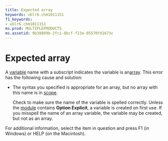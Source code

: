 ```yaml
---
title: Expected array
keywords: vblr6.chm1011151
f1_keywords:
- vblr6.chm1011151
ms.prod: MULTIPLEPRODUCTS
ms.assetid: 9b38809b-2fc1-8bcf-f13e-05570fd1673c
---
```



# Expected array

A [variable](vbe-glossary.md) name with a subscript indicates the variable is an[array](vbe-glossary.md). This error has the following cause and solution:



- The syntax you specified is appropriate for an array, but no array with this name is in [scope](vbe-glossary.md).
    
    Check to make sure the name of the variable is spelled correctly. Unless the [module](vbe-glossary.md) contains **Option Explicit**, a variable is created on first use. If you misspell the name of an array variable, the variable may be created, but not as an array.
    

For additional information, select the item in question and press F1 (in Windows) or HELP (on the Macintosh).

